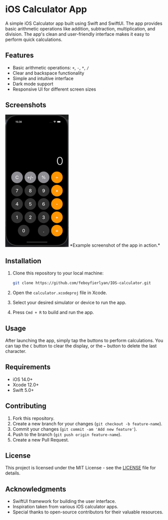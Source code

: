 # iOS Calculator App

A simple iOS Calculator app built using Swift and SwiftUI. The app provides basic arithmetic operations like addition, subtraction, multiplication, and division. The app's clean and user-friendly interface makes it easy to perform quick calculations.

## Features

- Basic arithmetic operations: `+`, `-`, `*`, `/`
- Clear and backspace functionality
- Simple and intuitive interface
- Dark mode support
- Responsive UI for different screen sizes

## Screenshots

<img src="./screen_ui.jpeg" alt="Calculator App Screenshot" width="200"/>  
*Example screenshot of the app in action.*

## Installation

1. Clone this repository to your local machine:

    ```bash
    git clone https://github.com/feboyfierlyan/IOS-calculator.git
    ```

2. Open the `calculator.xcodeproj` file in Xcode.

3. Select your desired simulator or device to run the app.

4. Press `Cmd + R` to build and run the app.

## Usage

After launching the app, simply tap the buttons to perform calculations. You can tap the `C` button to clear the display, or the `←` button to delete the last character.

## Requirements

- iOS 14.0+
- Xcode 12.0+
- Swift 5.0+

## Contributing

1. Fork this repository.
2. Create a new branch for your changes (`git checkout -b feature-name`).
3. Commit your changes (`git commit -am 'Add new feature'`).
4. Push to the branch (`git push origin feature-name`).
5. Create a new Pull Request.

## License

This project is licensed under the MIT License - see the [LICENSE](LICENSE) file for details.

## Acknowledgments

- SwiftUI framework for building the user interface.
- Inspiration taken from various iOS calculator apps.
- Special thanks to open-source contributors for their valuable resources.

